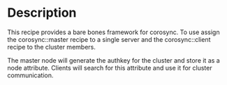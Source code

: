 Description
===========

This recipe provides a bare bones framework for corosync.  To use assign the corosync::master recipe to a single server and the corosync::client recipe to the cluster members.

The master node will generate the authkey for the cluster and store it as a node attribute.  Clients will search for this attribute and use it for cluster communication.
